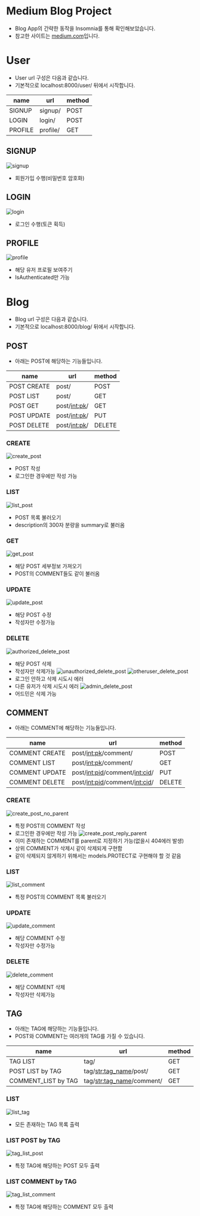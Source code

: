 # Medium Blog Project
- Blog App의 간략한 동작을 Insomnia를 통해 확인해보았습니다.
- 참고한 사이트는 [medium.com](https://medium.com/)입니다.


# User
- User url 구성은 다음과 같습니다.
- 기본적으로 localhost:8000/user/ 뒤에서 시작합니다.

|name|url|method|
|-|-|-|
|SIGNUP|signup/|POST|
|LOGIN|login/|POST|
|PROFILE|profile/|GET|


## SIGNUP
![signup](./pictures/signup.PNG)
- 회원가입 수행(비밀번호 암호화)

## LOGIN
![login](./pictures/login.PNG)
- 로그인 수행(토큰 획득)

## PROFILE
![profile](./pictures/profile.PNG)
- 해당 유저 프로필 보여주기
- IsAuthenticated만 가능


# Blog
- Blog url 구성은 다음과 같습니다.
- 기본적으로 localhost:8000/blog/ 뒤에서 시작합니다.

## POST
- 아래는 POST에 해당하는 기능들입니다.

|name|url|method|
|-|-|-|
|POST CREATE|post/|POST|
|POST LIST|post/|GET|
|POST GET|post/<int:pk>/|GET|
|POST UPDATE|post/<int:pk>/|PUT|
|POST DELETE|post/<int:pk>/|DELETE|


### CREATE
![create_post](./pictures/create_post.PNG)
- POST 작성
- 로그인한 경우에만 작성 가능

### LIST
![list_post](./pictures/list_post.PNG)
- POST 목록 불러오기
- description의 300자 분량을 summary로 불러옴

### GET
![get_post](./pictures/get_post.PNG)
- 해당 POST 세부정보 가져오기
- POST의 COMMENT들도 같이 불러옴

### UPDATE
![update_post](./pictures/update_post.PNG)
- 해당 POST 수정
- 작성자만 수정가능

### DELETE
![authorized_delete_post](./pictures/authorized_delete_post.PNG)
- 해당 POST 삭제
- 작성자만 삭제가능
![unauthorized_delete_post](./pictures/authorized_delete_post.PNG)
![otheruser_delete_post](./pictures/otheruser_delete_post.PNG)
- 로그인 안하고 삭제 시도시 에러
- 다른 유저가 삭제 시도시 에러
![admin_delete_post](./pictures/admin_delete_post.PNG)
- 어드민은 삭제 가능

## COMMENT
- 아래는 COMMENT에 해당하는 기능들입니다.

|name|url|method|
|-|-|-|
|COMMENT CREATE|post/<int:pk>/comment/|POST|
|COMMENT LIST|post/<int:pk>/comment/|GET|
|COMMENT UPDATE|post/<int:pid>/comment/<int:cid>/|PUT|
|COMMENT DELETE|post/<int:pid>/comment/<int:cid>/|DELETE|


### CREATE
![create_post_no_parent](./pictures/create_comment_no_parent.PNG)
- 특정 POST의 COMMENT 작성
- 로그인한 경우에만 작성 가능
![create_post_reply_parent](./pictures/create_comment_reply_parent.PNG)
- 이미 존재하는 COMMENT를 parent로 지정하기 가능(없을시 404에러 발생)
- 상위 COMMENT가 삭제시 같이 삭제되게 구현함
- 같이 삭제되지 않게하기 위해서는 models.PROTECT로 구현해야 할 것 같음

### LIST
![list_comment](./pictures/list_comment.PNG)
- 특정 POST의 COMMENT 목록 불러오기

### UPDATE
![update_comment](./pictures/update_comment.PNG)
- 해당 COMMENT 수정
- 작성자만 수정가능

### DELETE
![delete_comment](./pictures/authorized_delete_comment.PNG)
- 해당 COMMENT 삭제
- 작성자만 삭제가능

## TAG
- 아래는 TAG에 해당하는 기능들입니다.
- POST와 COMMENT는 여러개의 TAG를 가질 수 있습니다.

|name|url|method|
|-|-|-|
|TAG LIST|tag/|GET|
|POST LIST by TAG|tag/<str:tag_name>/post/|GET|
|COMMENT_LIST by TAG|tag/<str:tag_name>/comment/|GET|


### LIST
![list_tag](./pictures/list_tag.PNG)
- 모든 존재하는 TAG 목록 출력

### LIST POST by TAG
![tag_list_post](./pictures/tag_list_post.PNG)
- 특정 TAG에 해당하는 POST 모두 출력

### LIST COMMENT by TAG
![tag_list_comment](./pictures/tag_list_comment.PNG)
- 특정 TAG에 해당하는 COMMENT 모두 출력
